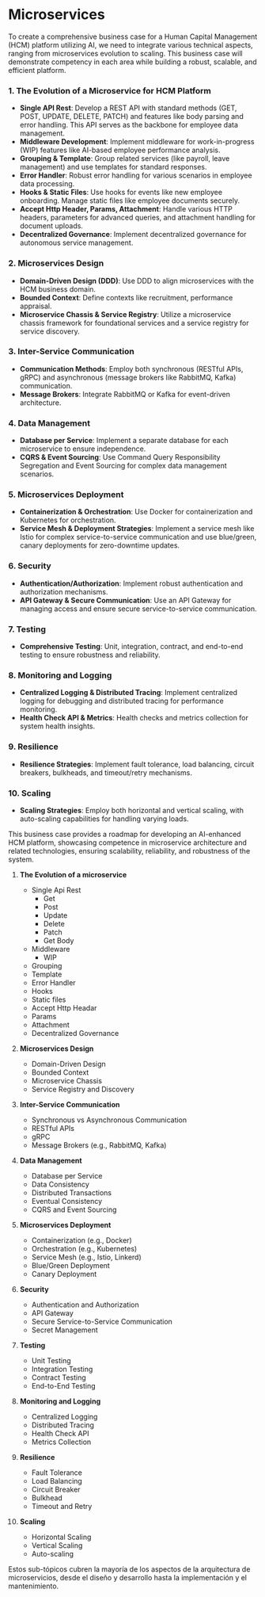 # Microservices

To create a comprehensive business case for a Human Capital Management (HCM) platform utilizing AI, we need to integrate various technical aspects, ranging from microservices evolution to scaling. This business case will demonstrate competency in each area while building a robust, scalable, and efficient platform.

### 1. **The Evolution of a Microservice for HCM Platform**
   - **Single API Rest**: Develop a REST API with standard methods (GET, POST, UPDATE, DELETE, PATCH) and features like body parsing and error handling. This API serves as the backbone for employee data management.
   - **Middleware Development**: Implement middleware for work-in-progress (WIP) features like AI-based employee performance analysis.
   - **Grouping & Template**: Group related services (like payroll, leave management) and use templates for standard responses.
   - **Error Handler**: Robust error handling for various scenarios in employee data processing.
   - **Hooks & Static Files**: Use hooks for events like new employee onboarding. Manage static files like employee documents securely.
   - **Accept Http Header, Params, Attachment**: Handle various HTTP headers, parameters for advanced queries, and attachment handling for document uploads.
   - **Decentralized Governance**: Implement decentralized governance for autonomous service management.

### 2. **Microservices Design**
   - **Domain-Driven Design (DDD)**: Use DDD to align microservices with the HCM business domain.
   - **Bounded Context**: Define contexts like recruitment, performance appraisal.
   - **Microservice Chassis & Service Registry**: Utilize a microservice chassis framework for foundational services and a service registry for service discovery.

### 3. **Inter-Service Communication**
   - **Communication Methods**: Employ both synchronous (RESTful APIs, gRPC) and asynchronous (message brokers like RabbitMQ, Kafka) communication.
   - **Message Brokers**: Integrate RabbitMQ or Kafka for event-driven architecture.

### 4. **Data Management**
   - **Database per Service**: Implement a separate database for each microservice to ensure independence.
   - **CQRS & Event Sourcing**: Use Command Query Responsibility Segregation and Event Sourcing for complex data management scenarios.

### 5. **Microservices Deployment**
   - **Containerization & Orchestration**: Use Docker for containerization and Kubernetes for orchestration.
   - **Service Mesh & Deployment Strategies**: Implement a service mesh like Istio for complex service-to-service communication and use blue/green, canary deployments for zero-downtime updates.

### 6. **Security**
   - **Authentication/Authorization**: Implement robust authentication and authorization mechanisms.
   - **API Gateway & Secure Communication**: Use an API Gateway for managing access and ensure secure service-to-service communication.

### 7. **Testing**
   - **Comprehensive Testing**: Unit, integration, contract, and end-to-end testing to ensure robustness and reliability.

### 8. **Monitoring and Logging**
   - **Centralized Logging & Distributed Tracing**: Implement centralized logging for debugging and distributed tracing for performance monitoring.
   - **Health Check API & Metrics**: Health checks and metrics collection for system health insights.

### 9. **Resilience**
   - **Resilience Strategies**: Implement fault tolerance, load balancing, circuit breakers, bulkheads, and timeout/retry mechanisms.

### 10. **Scaling**
   - **Scaling Strategies**: Employ both horizontal and vertical scaling, with auto-scaling capabilities for handling varying loads.

This business case provides a roadmap for developing an AI-enhanced HCM platform, showcasing competence in microservice architecture and related technologies, ensuring scalability, reliability, and robustness of the system.


1. **The Evolution of a microservice**
   - Single Api Rest
     - Get
     - Post
     - Update
     - Delete
     - Patch
     - Get Body
   - Middleware
     - WIP
   - Grouping
   - Template
   - Error Handler
   - Hooks
   - Static files
   - Accept Http Headar
   - Params
   - Attachment
   - Decentralized Governance

2. **Microservices Design**
   - Domain-Driven Design
   - Bounded Context
   - Microservice Chassis
   - Service Registry and Discovery

3. **Inter-Service Communication**
   - Synchronous vs Asynchronous Communication
   - RESTful APIs
   - gRPC
   - Message Brokers (e.g., RabbitMQ, Kafka)

4. **Data Management**
   - Database per Service
   - Data Consistency
   - Distributed Transactions
   - Eventual Consistency
   - CQRS and Event Sourcing

5. **Microservices Deployment**
   - Containerization (e.g., Docker)
   - Orchestration (e.g., Kubernetes)
   - Service Mesh (e.g., Istio, Linkerd)
   - Blue/Green Deployment
   - Canary Deployment

6. **Security**
   - Authentication and Authorization
   - API Gateway
   - Secure Service-to-Service Communication
   - Secret Management

7. **Testing**
   - Unit Testing
   - Integration Testing
   - Contract Testing
   - End-to-End Testing

8. **Monitoring and Logging**
   - Centralized Logging
   - Distributed Tracing
   - Health Check API
   - Metrics Collection

9. **Resilience**
   - Fault Tolerance
   - Load Balancing
   - Circuit Breaker
   - Bulkhead
   - Timeout and Retry

10. **Scaling**
    - Horizontal Scaling
    - Vertical Scaling
    - Auto-scaling

Estos sub-tópicos cubren la mayoría de los aspectos de la arquitectura de microservicios, desde el diseño y desarrollo hasta la implementación y el mantenimiento.